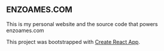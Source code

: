 ## ENZOAMES.COM

This is my personal website and the source code that powers enzoames.com

This project was bootstrapped with [Create React App](https://github.com/facebook/create-react-app).
